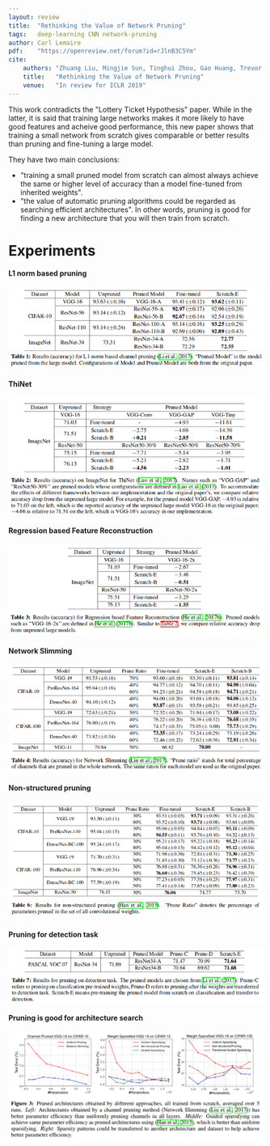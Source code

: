 ```yaml
---
layout: review
title:  "Rethinking the Value of Network Pruning"
tags:   deep-learning CNN network-pruning
author: Carl Lemaire
pdf:    "https://openreview.net/forum?id=rJlnB3C5Ym"
cite:
    authors: "Zhuang Liu, Mingjie Sun, Tinghui Zhou, Gao Huang, Trevor Darrell"
    title:   "Rethinking the Value of Network Pruning"
    venue:   "In review for ICLR 2019"
---
```


This work contradicts the "Lottery Ticket Hypothesis" paper. While in the latter, it is said that training large networks makes it more likely to have good features and acheive good performance, this new paper shows that training a small network from scratch gives comparable or better results than pruning and fine-tuning a large model.

They have two main conclusions:

* "training a small pruned model from scratch can almost always achieve the same or higher level of accuracy than a model fine-tuned from inherited weights".
* "the value of automatic pruning algorithms could be regarded as searching efficient architectures". In other words, pruning is good for finding a new architecture that you will then train from scratch.

# Experiments

#### L1 norm based pruning
![](/deep-learning/images/rethinking/tab1.png)

#### ThiNet
![](/deep-learning/images/rethinking/tab2.png)

#### Regression based Feature Reconstruction
![](/deep-learning/images/rethinking/tab3.png)

#### Network Slimming
![](/deep-learning/images/rethinking/tab4.png)

#### Non-structured pruning
![](/deep-learning/images/rethinking/tab6.png)

#### Pruning for detection task
![](/deep-learning/images/rethinking/tab7.png)

#### Pruning is good for architecture search
![](/deep-learning/images/rethinking/fig3.png)
